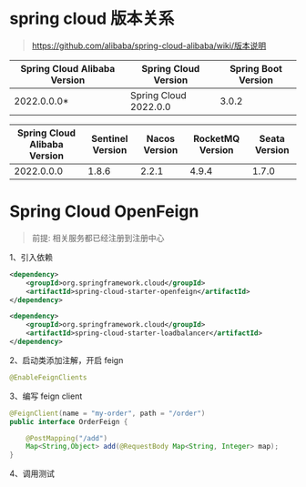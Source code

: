 # spring cloud 版本关系
> https://github.com/alibaba/spring-cloud-alibaba/wiki/版本说明

| Spring Cloud Alibaba Version	 | Spring Cloud Version	  | Spring Boot Version |
|-------------------------------|------------------------|---------------------|
| 2022.0.0.0*                   | Spring Cloud 2022.0.0  | 3.0.2               |

| Spring Cloud Alibaba Version	 | Sentinel Version	 | Nacos Version | RocketMQ Version | Seata Version |
|-------------------------------|-------------------|---------------|------------------|---------------|
| 2022.0.0.0                    | 1.8.6             | 2.2.1         | 4.9.4            | 1.7.0         |

# Spring Cloud OpenFeign
> 前提: 相关服务都已经注册到注册中心

1、引入依赖
```xml
<dependency>
    <groupId>org.springframework.cloud</groupId>
    <artifactId>spring-cloud-starter-openfeign</artifactId>
</dependency>

<dependency>
    <groupId>org.springframework.cloud</groupId>
    <artifactId>spring-cloud-starter-loadbalancer</artifactId>
</dependency>
```

2、启动类添加注解，开启 feign
```yaml
@EnableFeignClients
```

3、编写 feign client
```java
@FeignClient(name = "my-order", path = "/order")
public interface OrderFeign {

    @PostMapping("/add")
    Map<String,Object> add(@RequestBody Map<String, Integer> map);
}
```

4、调用测试
